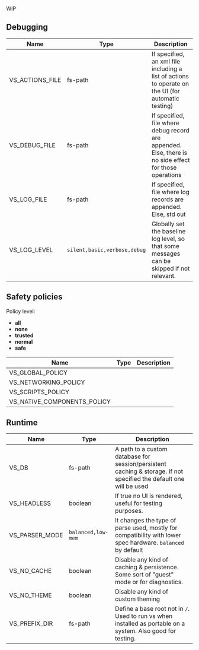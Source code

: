 WIP

## Debugging

| **Name**        | **Type**                     | **Description**                                                                                        |
| --------------- | ---------------------------- | ------------------------------------------------------------------------------------------------------ |
| VS_ACTIONS_FILE | fs-path                      | If specified, an xml file including a list of actions to operate on the UI (for automatic testing)     |
| VS_DEBUG_FILE   | fs-path                      | If specified, file where debug record are appended. Else, there is no side effect for those operations |
| VS_LOG_FILE     | fs-path                      | If specified, file where log records are appended. Else, std out                                       |
| VS_LOG_LEVEL    | `silent,basic,verbose,debug` | Globally set the baseline log level, so that some messages can be skipped if not relevant.             |

## Safety policies

Policy level:

- **all**
- **none**
- **trusted**
- **normal**
- **safe**

| **Name**                    | **Type** | **Description** |
| --------------------------- | -------- | --------------- |
| VS_GLOBAL_POLICY            |          |                 |
| VS_NETWORKING_POLICY        |          |                 |
| VS_SCRIPTS_POLICY           |          |                 |
| VS_NATIVE_COMPONENTS_POLICY |          |                 |

## Runtime

| **Name**       | **Type**           | **Description**                                                                                                     |
| -------------- | ------------------ | ------------------------------------------------------------------------------------------------------------------- |
| VS_DB          | fs-path            | A path to a custom database for session/persistent caching & storage. If not specified the default one will be used |
| VS_HEADLESS    | boolean            | If true no UI is rendered, useful for testing purposes.                                                             |
| VS_PARSER_MODE | `balanced,low-mem` | It changes the type of parse used, mostly for compatibility with lower spec hardware. `balanced` by default         |
| VS_NO_CACHE    | boolean            | Disable any kind of caching & persistence. Some sort of "guest" mode or for diagnostics.                            |
| VS_NO_THEME    | boolean            | Disable any kind of custom theming                                                                                  |
| VS_PREFIX_DIR  | fs-path            | Define a base root not in `/`. Used to run vs when installed as portable on a system. Also good for testing.        |
